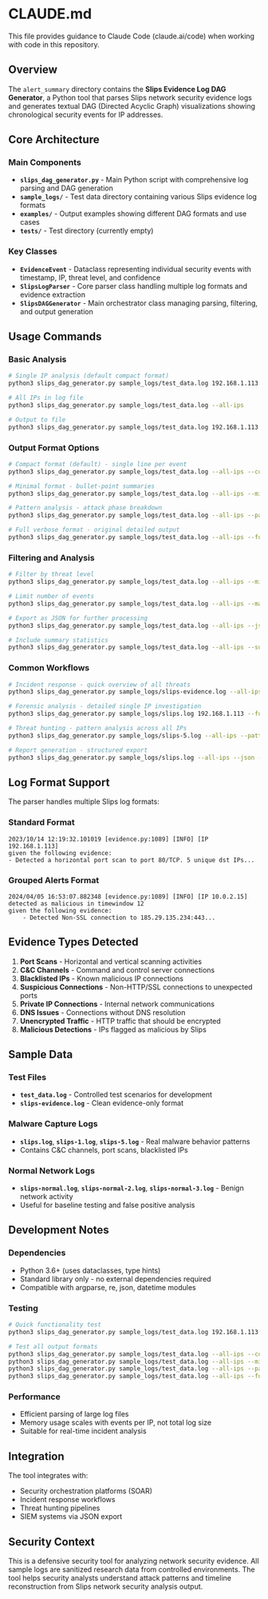 # CLAUDE.md

This file provides guidance to Claude Code (claude.ai/code) when working with code in this repository.

## Overview

The `alert_summary` directory contains the **Slips Evidence Log DAG Generator**, a Python tool that parses Slips network security evidence logs and generates textual DAG (Directed Acyclic Graph) visualizations showing chronological security events for IP addresses.

## Core Architecture

### Main Components

- **`slips_dag_generator.py`** - Main Python script with comprehensive log parsing and DAG generation
- **`sample_logs/`** - Test data directory containing various Slips evidence log formats
- **`examples/`** - Output examples showing different DAG formats and use cases
- **`tests/`** - Test directory (currently empty)

### Key Classes

- **`EvidenceEvent`** - Dataclass representing individual security events with timestamp, IP, threat level, and confidence
- **`SlipsLogParser`** - Core parser class handling multiple log formats and evidence extraction
- **`SlipsDAGGenerator`** - Main orchestrator class managing parsing, filtering, and output generation

## Usage Commands

### Basic Analysis
```bash
# Single IP analysis (default compact format)
python3 slips_dag_generator.py sample_logs/test_data.log 192.168.1.113

# All IPs in log file
python3 slips_dag_generator.py sample_logs/test_data.log --all-ips

# Output to file
python3 slips_dag_generator.py sample_logs/test_data.log 192.168.1.113 --output results.txt
```

### Output Format Options
```bash
# Compact format (default) - single line per event
python3 slips_dag_generator.py sample_logs/test_data.log --all-ips --compact

# Minimal format - bullet-point summaries
python3 slips_dag_generator.py sample_logs/test_data.log --all-ips --minimal

# Pattern analysis - attack phase breakdown
python3 slips_dag_generator.py sample_logs/test_data.log --all-ips --pattern

# Full verbose format - original detailed output
python3 slips_dag_generator.py sample_logs/test_data.log --all-ips --full
```

### Filtering and Analysis
```bash
# Filter by threat level
python3 slips_dag_generator.py sample_logs/test_data.log --all-ips --min-threat high

# Limit number of events
python3 slips_dag_generator.py sample_logs/test_data.log --all-ips --max-events 20

# Export as JSON for further processing
python3 slips_dag_generator.py sample_logs/test_data.log --all-ips --json

# Include summary statistics
python3 slips_dag_generator.py sample_logs/test_data.log --all-ips --summary
```

### Common Workflows
```bash
# Incident response - quick overview of all threats
python3 slips_dag_generator.py sample_logs/slips-evidence.log --all-ips --minimal --min-threat medium

# Forensic analysis - detailed single IP investigation
python3 slips_dag_generator.py sample_logs/slips.log 192.168.1.113 --full --summary

# Threat hunting - pattern analysis across all IPs
python3 slips_dag_generator.py sample_logs/slips-5.log --all-ips --pattern

# Report generation - structured export
python3 slips_dag_generator.py sample_logs/slips.log --all-ips --json --output network_threats.json
```

## Log Format Support

The parser handles multiple Slips log formats:

### Standard Format
```
2023/10/14 12:19:32.101019 [evidence.py:1089] [INFO] [IP 192.168.1.113] 
given the following evidence:
- Detected a horizontal port scan to port 80/TCP. 5 unique dst IPs...
```

### Grouped Alerts Format
```
2024/04/05 16:53:07.882348 [evidence.py:1089] [INFO] [IP 10.0.2.15] 
detected as malicious in timewindow 12
given the following evidence:
	- Detected Non-SSL connection to 185.29.135.234:443...
```

## Evidence Types Detected

1. **Port Scans** - Horizontal and vertical scanning activities
2. **C&C Channels** - Command and control server connections
3. **Blacklisted IPs** - Known malicious IP connections
4. **Suspicious Connections** - Non-HTTP/SSL connections to unexpected ports
5. **Private IP Connections** - Internal network communications
6. **DNS Issues** - Connections without DNS resolution
7. **Unencrypted Traffic** - HTTP traffic that should be encrypted
8. **Malicious Detections** - IPs flagged as malicious by Slips

## Sample Data

### Test Files
- **`test_data.log`** - Controlled test scenarios for development
- **`slips-evidence.log`** - Clean evidence-only format

### Malware Capture Logs
- **`slips.log`**, **`slips-1.log`**, **`slips-5.log`** - Real malware behavior patterns
- Contains C&C channels, port scans, blacklisted IPs

### Normal Network Logs
- **`slips-normal.log`**, **`slips-normal-2.log`**, **`slips-normal-3.log`** - Benign network activity
- Useful for baseline testing and false positive analysis

## Development Notes

### Dependencies
- Python 3.6+ (uses dataclasses, type hints)
- Standard library only - no external dependencies required
- Compatible with argparse, re, json, datetime modules

### Testing
```bash
# Quick functionality test
python3 slips_dag_generator.py sample_logs/test_data.log 192.168.1.113

# Test all output formats
python3 slips_dag_generator.py sample_logs/test_data.log --all-ips --compact
python3 slips_dag_generator.py sample_logs/test_data.log --all-ips --minimal
python3 slips_dag_generator.py sample_logs/test_data.log --all-ips --pattern
python3 slips_dag_generator.py sample_logs/test_data.log --all-ips --full
```

### Performance
- Efficient parsing of large log files
- Memory usage scales with events per IP, not total log size
- Suitable for real-time incident analysis

## Integration

The tool integrates with:
- Security orchestration platforms (SOAR)
- Incident response workflows
- Threat hunting pipelines
- SIEM systems via JSON export

## Security Context

This is a defensive security tool for analyzing network security evidence. All sample logs are sanitized research data from controlled environments. The tool helps security analysts understand attack patterns and timeline reconstruction from Slips network security analysis output.